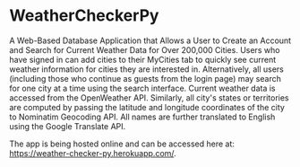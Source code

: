 # WeatherCheckerPy
A Web-Based Database Application that Allows a User to Create an Account and Search for Current Weather Data for Over 200,000 Cities. Users who have signed in can add cities to their MyCities tab to quickly see current weather information for cities they are interested in. Alternatively, all users (including those who continue as guests from the login page) may search for one city at a time using the search interface. Current weather data is accessed from the OpenWeather API. Similarly, all city's states or territories are computed by passing the latitude and longitude coordinates of the city to Nominatim Geocoding API. All names are further translated to English using the Google Translate API.

The app is being hosted online and can be accessed here at: https://weather-checker-py.herokuapp.com/.
